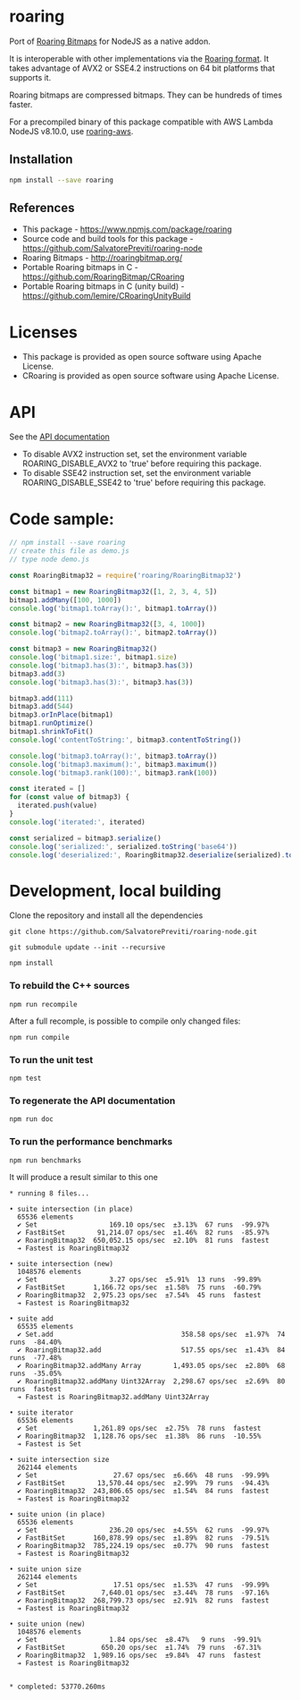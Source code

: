 # roaring

Port of [Roaring Bitmaps](http://roaringbitmap.org) for NodeJS as a native addon.

It is interoperable with other implementations via the [Roaring format](https://github.com/RoaringBitmap/RoaringFormatSpec/).
It takes advantage of AVX2 or SSE4.2 instructions on 64 bit platforms that supports it.

Roaring bitmaps are compressed bitmaps. They can be hundreds of times faster.

For a precompiled binary of this package compatible with AWS Lambda NodeJS v8.10.0, use [roaring-aws](https://www.npmjs.com/package/roaring-aws).

## Installation

```sh
npm install --save roaring
```

## References

- This package - <https://www.npmjs.com/package/roaring>
- Source code and build tools for this package - <https://github.com/SalvatorePreviti/roaring-node>
- Roaring Bitmaps - <http://roaringbitmap.org/>
- Portable Roaring bitmaps in C - <https://github.com/RoaringBitmap/CRoaring>
- Portable Roaring bitmaps in C (unity build) - https://github.com/lemire/CRoaringUnityBuild

# Licenses

- This package is provided as open source software using Apache License.
- CRoaring is provided as open source software using Apache License.

# API

See the [API documentation](https://github.com/SalvatorePreviti/roaring-node/blob/master/documentation/api/index.d.md)

- To disable AVX2 instruction set, set the environment variable ROARING_DISABLE_AVX2 to 'true' before requiring this package.
- To disable SSE42 instruction set, set the environment variable ROARING_DISABLE_SSE42 to 'true' before requiring this package.

# Code sample:

```javascript
// npm install --save roaring
// create this file as demo.js
// type node demo.js

const RoaringBitmap32 = require('roaring/RoaringBitmap32')

const bitmap1 = new RoaringBitmap32([1, 2, 3, 4, 5])
bitmap1.addMany([100, 1000])
console.log('bitmap1.toArray():', bitmap1.toArray())

const bitmap2 = new RoaringBitmap32([3, 4, 1000])
console.log('bitmap2.toArray():', bitmap2.toArray())

const bitmap3 = new RoaringBitmap32()
console.log('bitmap1.size:', bitmap1.size)
console.log('bitmap3.has(3):', bitmap3.has(3))
bitmap3.add(3)
console.log('bitmap3.has(3):', bitmap3.has(3))

bitmap3.add(111)
bitmap3.add(544)
bitmap3.orInPlace(bitmap1)
bitmap1.runOptimize()
bitmap1.shrinkToFit()
console.log('contentToString:', bitmap3.contentToString())

console.log('bitmap3.toArray():', bitmap3.toArray())
console.log('bitmap3.maximum():', bitmap3.maximum())
console.log('bitmap3.rank(100):', bitmap3.rank(100))

const iterated = []
for (const value of bitmap3) {
  iterated.push(value)
}
console.log('iterated:', iterated)

const serialized = bitmap3.serialize()
console.log('serialized:', serialized.toString('base64'))
console.log('deserialized:', RoaringBitmap32.deserialize(serialized).toArray())
```

# Development, local building

Clone the repository and install all the dependencies

```
git clone https://github.com/SalvatorePreviti/roaring-node.git

git submodule update --init --recursive

npm install
```

### To rebuild the C++ sources

```
npm run recompile
```

After a full recomple, is possible to compile only changed files:

```
npm run compile
```

### To run the unit test

```
npm test
```

### To regenerate the API documentation

```
npm run doc
```

### To run the performance benchmarks

```sh
npm run benchmarks
```

It will produce a result similar to this one

```
* running 8 files...

• suite intersection (in place)
  65536 elements
  ✔ Set                  169.10 ops/sec  ±3.13%  67 runs  -99.97%
  ✔ FastBitSet        91,214.07 ops/sec  ±1.46%  82 runs  -85.97%
  ✔ RoaringBitmap32  650,052.15 ops/sec  ±2.10%  81 runs  fastest
  ➔ Fastest is RoaringBitmap32

• suite intersection (new)
  1048576 elements
  ✔ Set                  3.27 ops/sec  ±5.91%  13 runs  -99.89%
  ✔ FastBitSet       1,166.72 ops/sec  ±1.58%  75 runs  -60.79%
  ✔ RoaringBitmap32  2,975.23 ops/sec  ±7.54%  45 runs  fastest
  ➔ Fastest is RoaringBitmap32

• suite add
  65535 elements
  ✔ Set.add                                358.58 ops/sec  ±1.97%  74 runs  -84.40%
  ✔ RoaringBitmap32.add                    517.55 ops/sec  ±1.43%  84 runs  -77.48%
  ✔ RoaringBitmap32.addMany Array        1,493.05 ops/sec  ±2.80%  68 runs  -35.05%
  ✔ RoaringBitmap32.addMany Uint32Array  2,298.67 ops/sec  ±2.69%  80 runs  fastest
  ➔ Fastest is RoaringBitmap32.addMany Uint32Array

• suite iterator
  65536 elements
  ✔ Set              1,261.89 ops/sec  ±2.75%  78 runs  fastest
  ✔ RoaringBitmap32  1,128.76 ops/sec  ±1.38%  86 runs  -10.55%
  ➔ Fastest is Set

• suite intersection size
  262144 elements
  ✔ Set                   27.67 ops/sec  ±6.66%  48 runs  -99.99%
  ✔ FastBitSet        13,570.44 ops/sec  ±2.99%  79 runs  -94.43%
  ✔ RoaringBitmap32  243,806.65 ops/sec  ±1.54%  84 runs  fastest
  ➔ Fastest is RoaringBitmap32

• suite union (in place)
  65536 elements
  ✔ Set                  236.20 ops/sec  ±4.55%  62 runs  -99.97%
  ✔ FastBitSet       160,878.99 ops/sec  ±1.89%  82 runs  -79.51%
  ✔ RoaringBitmap32  785,224.19 ops/sec  ±0.77%  90 runs  fastest
  ➔ Fastest is RoaringBitmap32

• suite union size
  262144 elements
  ✔ Set                   17.51 ops/sec  ±1.53%  47 runs  -99.99%
  ✔ FastBitSet         7,640.01 ops/sec  ±3.44%  78 runs  -97.16%
  ✔ RoaringBitmap32  268,799.73 ops/sec  ±2.91%  82 runs  fastest
  ➔ Fastest is RoaringBitmap32

• suite union (new)
  1048576 elements
  ✔ Set                  1.84 ops/sec  ±8.47%   9 runs  -99.91%
  ✔ FastBitSet         650.20 ops/sec  ±1.74%  79 runs  -67.31%
  ✔ RoaringBitmap32  1,989.16 ops/sec  ±9.84%  47 runs  fastest
  ➔ Fastest is RoaringBitmap32


* completed: 53770.260ms
```
